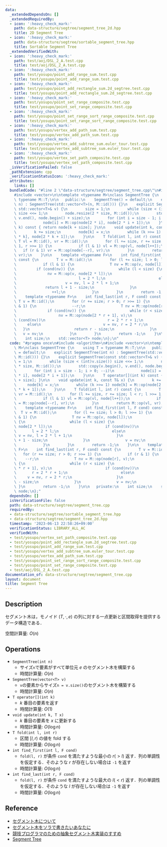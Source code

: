 ```yaml
---
data:
  _extendedDependsOn: []
  _extendedRequiredBy:
  - icon: ':heavy_check_mark:'
    path: data-structure/segtree/segment_tree_2d.hpp
    title: 2D Segment Tree
  - icon: ':heavy_check_mark:'
    path: data-structure/segtree/sortable_segment_tree.hpp
    title: Sortable Segment Tree
  _extendedVerifiedWith:
  - icon: ':heavy_check_mark:'
    path: test/aoj/DSL_2_A.test.cpp
    title: test/aoj/DSL_2_A.test.cpp
  - icon: ':heavy_check_mark:'
    path: test/yosupo/point_add_range_sum.test.cpp
    title: test/yosupo/point_add_range_sum.test.cpp
  - icon: ':heavy_check_mark:'
    path: test/yosupo/point_add_rectangle_sum.2d_segtree.test.cpp
    title: test/yosupo/point_add_rectangle_sum.2d_segtree.test.cpp
  - icon: ':heavy_check_mark:'
    path: test/yosupo/point_set_range_composite.test.cpp
    title: test/yosupo/point_set_range_composite.test.cpp
  - icon: ':heavy_check_mark:'
    path: test/yosupo/point_set_range_sort_range_composite.test.cpp
    title: test/yosupo/point_set_range_sort_range_composite.test.cpp
  - icon: ':heavy_check_mark:'
    path: test/yosupo/vertex_add_path_sum.test.cpp
    title: test/yosupo/vertex_add_path_sum.test.cpp
  - icon: ':heavy_check_mark:'
    path: test/yosupo/vertex_add_subtree_sum.euler_tour.test.cpp
    title: test/yosupo/vertex_add_subtree_sum.euler_tour.test.cpp
  - icon: ':heavy_check_mark:'
    path: test/yosupo/vertex_set_path_composite.test.cpp
    title: test/yosupo/vertex_set_path_composite.test.cpp
  _isVerificationFailed: false
  _pathExtension: cpp
  _verificationStatusIcon: ':heavy_check_mark:'
  attributes:
    links: []
  bundledCode: "#line 2 \"data-structure/segtree/segment_tree.cpp\"\n#include <algorithm>\n\
    #include <vector>\n\ntemplate <typename M>\nclass SegmentTree {\n    using T =\
    \ typename M::T;\n\n   public:\n    SegmentTree() = default;\n    explicit SegmentTree(int\
    \ n) : SegmentTree(std::vector<T>(n, M::id())) {}\n    explicit SegmentTree(const\
    \ std::vector<T>& v) {\n        size = 1;\n        while (size < (int)v.size())\
    \ size <<= 1;\n        node.resize(2 * size, M::id());\n        std::copy(v.begin(),\
    \ v.end(), node.begin() + size);\n        for (int i = size - 1; i > 0; --i)\n\
    \            node[i] = M::op(node[2 * i], node[2 * i + 1]);\n    }\n\n    T operator[](int\
    \ k) const { return node[k + size]; }\n\n    void update(int k, const T& x) {\n\
    \        k += size;\n        node[k] = x;\n        while (k >>= 1) node[k] = M::op(node[2\
    \ * k], node[2 * k + 1]);\n    }\n\n    T fold(int l, int r) const {\n       \
    \ T vl = M::id(), vr = M::id();\n        for (l += size, r += size; l < r; l >>=\
    \ 1, r >>= 1) {\n            if (l & 1) vl = M::op(vl, node[l++]);\n         \
    \   if (r & 1) vr = M::op(node[--r], vr);\n        }\n        return M::op(vl,\
    \ vr);\n    }\n\n    template <typename F>\n    int find_first(int l, F cond)\
    \ const {\n        T v = M::id();\n        for (l += size; l > 0; l >>= 1) {\n\
    \            if (l & 1) {\n                T nv = M::op(v, node[l]);\n       \
    \         if (cond(nv)) {\n                    while (l < size) {\n          \
    \              nv = M::op(v, node[2 * l]);\n                        if (cond(nv))\n\
    \                            l = 2 * l;\n                        else\n      \
    \                      v = nv, l = 2 * l + 1;\n                    }\n       \
    \             return l + 1 - size;\n                }\n                v = nv;\n\
    \                ++l;\n            }\n        }\n        return -1;\n    }\n\n\
    \    template <typename F>\n    int find_last(int r, F cond) const {\n       \
    \ T v = M::id();\n        for (r += size; r > 0; r >>= 1) {\n            if (r\
    \ & 1) {\n                --r;\n                T nv = M::op(node[r], v);\n  \
    \              if (cond(nv)) {\n                    while (r < size) {\n     \
    \                   nv = M::op(node[2 * r + 1], v);\n                        if\
    \ (cond(nv))\n                            r = 2 * r + 1;\n                   \
    \     else\n                            v = nv, r = 2 * r;\n                 \
    \   }\n                    return r - size;\n                }\n             \
    \   v = nv;\n            }\n        }\n        return -1;\n    }\n\n   private:\n\
    \    int size;\n    std::vector<T> node;\n};\n"
  code: "#pragma once\n#include <algorithm>\n#include <vector>\n\ntemplate <typename\
    \ M>\nclass SegmentTree {\n    using T = typename M::T;\n\n   public:\n    SegmentTree()\
    \ = default;\n    explicit SegmentTree(int n) : SegmentTree(std::vector<T>(n,\
    \ M::id())) {}\n    explicit SegmentTree(const std::vector<T>& v) {\n        size\
    \ = 1;\n        while (size < (int)v.size()) size <<= 1;\n        node.resize(2\
    \ * size, M::id());\n        std::copy(v.begin(), v.end(), node.begin() + size);\n\
    \        for (int i = size - 1; i > 0; --i)\n            node[i] = M::op(node[2\
    \ * i], node[2 * i + 1]);\n    }\n\n    T operator[](int k) const { return node[k\
    \ + size]; }\n\n    void update(int k, const T& x) {\n        k += size;\n   \
    \     node[k] = x;\n        while (k >>= 1) node[k] = M::op(node[2 * k], node[2\
    \ * k + 1]);\n    }\n\n    T fold(int l, int r) const {\n        T vl = M::id(),\
    \ vr = M::id();\n        for (l += size, r += size; l < r; l >>= 1, r >>= 1) {\n\
    \            if (l & 1) vl = M::op(vl, node[l++]);\n            if (r & 1) vr\
    \ = M::op(node[--r], vr);\n        }\n        return M::op(vl, vr);\n    }\n\n\
    \    template <typename F>\n    int find_first(int l, F cond) const {\n      \
    \  T v = M::id();\n        for (l += size; l > 0; l >>= 1) {\n            if (l\
    \ & 1) {\n                T nv = M::op(v, node[l]);\n                if (cond(nv))\
    \ {\n                    while (l < size) {\n                        nv = M::op(v,\
    \ node[2 * l]);\n                        if (cond(nv))\n                     \
    \       l = 2 * l;\n                        else\n                           \
    \ v = nv, l = 2 * l + 1;\n                    }\n                    return l\
    \ + 1 - size;\n                }\n                v = nv;\n                ++l;\n\
    \            }\n        }\n        return -1;\n    }\n\n    template <typename\
    \ F>\n    int find_last(int r, F cond) const {\n        T v = M::id();\n     \
    \   for (r += size; r > 0; r >>= 1) {\n            if (r & 1) {\n            \
    \    --r;\n                T nv = M::op(node[r], v);\n                if (cond(nv))\
    \ {\n                    while (r < size) {\n                        nv = M::op(node[2\
    \ * r + 1], v);\n                        if (cond(nv))\n                     \
    \       r = 2 * r + 1;\n                        else\n                       \
    \     v = nv, r = 2 * r;\n                    }\n                    return r\
    \ - size;\n                }\n                v = nv;\n            }\n       \
    \ }\n        return -1;\n    }\n\n   private:\n    int size;\n    std::vector<T>\
    \ node;\n};"
  dependsOn: []
  isVerificationFile: false
  path: data-structure/segtree/segment_tree.cpp
  requiredBy:
  - data-structure/segtree/sortable_segment_tree.hpp
  - data-structure/segtree/segment_tree_2d.hpp
  timestamp: '2023-06-13 22:58:26+09:00'
  verificationStatus: LIBRARY_ALL_AC
  verifiedWith:
  - test/yosupo/vertex_set_path_composite.test.cpp
  - test/yosupo/point_add_rectangle_sum.2d_segtree.test.cpp
  - test/yosupo/point_add_range_sum.test.cpp
  - test/yosupo/vertex_add_subtree_sum.euler_tour.test.cpp
  - test/yosupo/vertex_add_path_sum.test.cpp
  - test/yosupo/point_set_range_sort_range_composite.test.cpp
  - test/yosupo/point_set_range_composite.test.cpp
  - test/aoj/DSL_2_A.test.cpp
documentation_of: data-structure/segtree/segment_tree.cpp
layout: document
title: Segment Tree
---
```


## Description

セグメント木は，モノイド $(T, \cdot, e)$ の列に対する一点更新と区間取得を提供するデータ構造である．

空間計算量: $O(n)$

## Operations

- `SegmentTree(int n)`
    - サイズ`n`で要素がすべて単位元 $e$ のセグメント木を構築する
    - 時間計算量: $O(n)$
- `SegmentTree(vector<T> v)`
    - `v`の要素からサイズ`n = v.size()`のセグメント木を構築する
    - 時間計算量: $O(n)$
- `T operator[](int k)`
    - $k$ 番目の要素を返す
    - 時間計算量: $O(1)$
- `void update(int k, T x)`
    - $k$ 番目の要素を $x$ に更新する
    - 時間計算量: $O(\log n)$
- `T fold(int l, int r)`
    - 区間 $[l, r)$ の値を fold する
    - 時間計算量: $O(\log n)$
- `int find_first(int l, F cond)`
    - `fold(l, r)` が条件 `cond` を満たすような最小の $r (> l)$ 返す．列の単調性を仮定する．そのような $r$ が存在しない場合は `-1` を返す
    - 時間計算量: $O(\log n)$
- `int find_last(int r, F cond)`
    - `fold(l, r)` が条件 `cond` を満たすような最大の $l (< r)$ 返す．列の単調性を仮定する．そのような $l$ が存在しない場合は `-1` を返す
    - 時間計算量: $O(\log n)$

## Reference

- [セグメント木について](https://beet-aizu.hatenablog.com/entry/2017/09/10/132258)
- [セグメント木をソラで書きたいあなたに](https://tsutaj.hatenablog.com/entry/2017/03/29/204841)
- [競技プログラマのための抽象セグメント木実装のすすめ](https://beet-aizu.hatenablog.com/entry/2019/11/27/124437)
- [Segment Tree](https://cp-algorithms.com/data_structures/segment_tree.html)